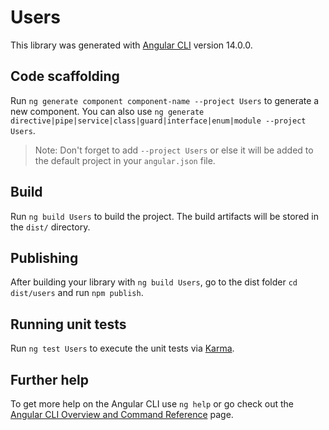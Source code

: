 # Users

This library was generated with [Angular CLI](https://github.com/angular/angular-cli) version 14.0.0.

## Code scaffolding

Run `ng generate component component-name --project Users` to generate a new component. You can also use `ng generate directive|pipe|service|class|guard|interface|enum|module --project Users`.
> Note: Don't forget to add `--project Users` or else it will be added to the default project in your `angular.json` file. 

## Build

Run `ng build Users` to build the project. The build artifacts will be stored in the `dist/` directory.

## Publishing

After building your library with `ng build Users`, go to the dist folder `cd dist/users` and run `npm publish`.

## Running unit tests

Run `ng test Users` to execute the unit tests via [Karma](https://karma-runner.github.io).

## Further help

To get more help on the Angular CLI use `ng help` or go check out the [Angular CLI Overview and Command Reference](https://angular.io/cli) page.

